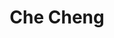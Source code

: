 ---
title: Che Cheng

superuser: false

user_groups: ["Graduate Students"]

weight: 32

role: PhD Candidate, Psychology

organizations:
- name: National Taiwan University
  url: https://psy.ntu.edu.tw/

# bio: "My research interests include ...."

interests:
- Random Utility Models
- Longitudinal Data Analysis Methods
- Achievement Goals and Academic Attributions

education:
  courses:
  - course: MS in AppliedMathematical Sciences (Mathematical Statistics)
    institution: National Taiwan University
    year: 2020
  - course: BSc in Mathematics
    institution: National Taiwan University
    year: 2017
  - course: BSc in Psychology
    institution: National Taiwan University
    year: 2017
    
social:
- icon: envelope
  icon_pack: fas
  link: 'mailto:d06227105@ntu.edu.tw'
- icon: orcid
  icon_pack: ai
  link: https://orcid.org/0000-0003-3376-7833
- icon: facebook
  icon_pack: fab
  link: https://www.facebook.com/kiki830621
- icon: cv
  icon_pack: ai
  link: uploads/CheCheng_CV.pdf

email: "d06227105@ntu.edu.tw"
highlight_name: true
---